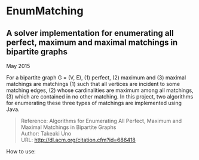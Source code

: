 EnumMatching
==== 
A solver implementation for enumerating all perfect, maximum and maximal matchings in bipartite graphs
----
May 2015

For a bipartite graph G = (V, E), (1) perfect, (2) maximum and (3) maximal matchings are matchings (1) such that all vertices are incident to some matching edges, (2) whose cardinalities are maximum among all matchings, (3) which are contained in no other matching. In this project, two algorithms for enumerating these three types of matchings are implemented using Java. 


>Reference: 
>Algorithms for Enumerating All Perfect, Maximum and Maximal Matchings in Bipartite Graphs<br>
>Author: Takeaki Uno	<br>
>URL: http://dl.acm.org/citation.cfm?id=686418

How to use:
